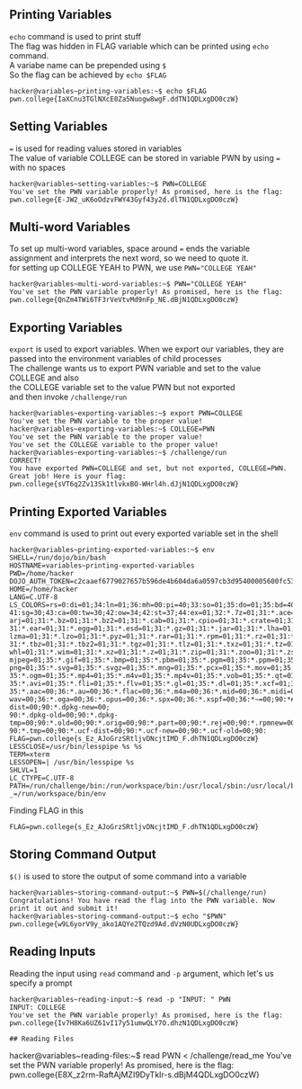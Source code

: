 ## Printing Variables
`echo` command is used to print stuff <br>
The flag was hidden in FLAG variable which can be printed using `echo` command. <br>
A variabe name can be prepended using `$` <br>
So the flag can be achieved by `echo $FLAG`
```
hacker@variables~printing-variables:~$ echo $FLAG
pwn.college{IaXCnu3TGlNXcE0Za5Nuogw8wgF.ddTN1QDLxgDO0czW}
```

## Setting Variables
`=` is used for reading values stored in variables <br>
The value of variable COLLEGE can be stored in variable PWN by using `=` with no spaces <br>
```
hacker@variables~setting-variables:~$ PWN=COLLEGE
You've set the PWN variable properly! As promised, here is the flag:
pwn.college{E-JW2_uK6oOdzvFWY43Gyf43y2d.dlTN1QDLxgDO0czW}
```

## Multi-word Variables
To set up multi-word variables, space around `=` ends the variable assignment and interprets the next word, so we need to quote it. <br>
for setting up COLLEGE YEAH to PWN, we use `PWN="COLLEGE YEAH"`
```
hacker@variables~multi-word-variables:~$ PWN="COLLEGE YEAH"
You've set the PWN variable properly! As promised, here is the flag:
pwn.college{QnZm4TWi6TF3rVeVtvMd9nFp_NE.dBjN1QDLxgDO0czW}
```

## Exporting Variables
`export` is used to export variables. When we export our variables, they are passed into the environment variables of child processes <br>
The challenge wants us to export PWN variable and set to the value COLLEGE and also <br>
the COLLEGE variable set to the value PWN but not exported <br>
and then invoke `/challenge/run`
```
hacker@variables~exporting-variables:~$ export PWN=COLLEGE
You've set the PWN variable to the proper value!
hacker@variables~exporting-variables:~$ COLLEGE=PWN
You've set the PWN variable to the proper value!
You've set the COLLEGE variable to the proper value!
hacker@variables~exporting-variables:~$ /challenge/run
CORRECT!
You have exported PWN=COLLEGE and set, but not exported, COLLEGE=PWN. 
Great job! Here is your flag:
pwn.college{sVT6q2Zv13Sk1tlvkxBO-WHrl4h.dJjN1QDLxgDO0czW}
```
## Printing Exported Variables
`env` command is used to print out every exported variable set in the shell
```
hacker@variables~printing-exported-variables:~$ env
SHELL=/run/dojo/bin/bash
HOSTNAME=variables~printing-exported-variables
PWD=/home/hacker
DOJO_AUTH_TOKEN=c2caaef6779027657b596de4b604da6a0597cb3d95400005600fc531e5383a44
HOME=/home/hacker
LANG=C.UTF-8
LS_COLORS=rs=0:di=01;34:ln=01;36:mh=00:pi=40;33:so=01;35:do=01;35:bd=40;33;01:cd=40;33;01:or=40;31;01:mi=00:su=37;
41:sg=30;43:ca=00:tw=30;42:ow=34;42:st=37;44:ex=01;32:*.7z=01;31:*.ace=01;31:*.alz=01;31:*.apk=01;31:*.arc=01;31:*.
arj=01;31:*.bz=01;31:*.bz2=01;31:*.cab=01;31:*.cpio=01;31:*.crate=01;31:*.deb=01;31:*.drpm=01;31:*.dwm=01;31:*.dz=01;
31:*.ear=01;31:*.egg=01;31:*.esd=01;31:*.gz=01;31:*.jar=01;31:*.lha=01;31:*.lrz=01;31:*.lz=01;31:*.lz4=01;31:*.lzh=01;31:*.
lzma=01;31:*.lzo=01;31:*.pyz=01;31:*.rar=01;31:*.rpm=01;31:*.rz=01;31:*.sar=01;31:*.swm=01;31:*.t7z=01;31:*.tar=01;31:*.taz=01;
31:*.tbz=01;31:*.tbz2=01;31:*.tgz=01;31:*.tlz=01;31:*.txz=01;31:*.tz=01;31:*.tzo=01;31:*.tzst=01;31:*.udeb=01;31:*.war=01;31:*.
whl=01;31:*.wim=01;31:*.xz=01;31:*.z=01;31:*.zip=01;31:*.zoo=01;31:*.zst=01;31:*.avif=01;35:*.jpg=01;35:*.jpeg=01;35:*.mjpg=01;35:*.
mjpeg=01;35:*.gif=01;35:*.bmp=01;35:*.pbm=01;35:*.pgm=01;35:*.ppm=01;35:*.tga=01;35:*.xbm=01;35:*.xpm=01;35:*.tif=01;35:*.tiff=01;35:*.
png=01;35:*.svg=01;35:*.svgz=01;35:*.mng=01;35:*.pcx=01;35:*.mov=01;35:*.mpg=01;35:*.mpeg=01;35:*.m2v=01;35:*.mkv=01;35:*.webm=01;35:*.webp=01;
35:*.ogm=01;35:*.mp4=01;35:*.m4v=01;35:*.mp4v=01;35:*.vob=01;35:*.qt=01;35:*.nuv=01;35:*.wmv=01;35:*.asf=01;35:*.rm=01;35:*.rmvb=01;35:*.flc=01;
35:*.avi=01;35:*.fli=01;35:*.flv=01;35:*.gl=01;35:*.dl=01;35:*.xcf=01;35:*.xwd=01;35:*.yuv=01;35:*.cgm=01;35:*.emf=01;35:*.ogv=01;35:*.ogx=01;
35:*.aac=00;36:*.au=00;36:*.flac=00;36:*.m4a=00;36:*.mid=00;36:*.midi=00;36:*.mka=00;36:*.mp3=00;36:*.mpc=00;36:*.ogg=00;36:*.ra=00;36:*.
wav=00;36:*.oga=00;36:*.opus=00;36:*.spx=00;36:*.xspf=00;36:*~=00;90:*#=00;90:*.bak=00;90:*.crdownload=00;90:*.dpkg-dist=00;90:*.dpkg-new=00;
90:*.dpkg-old=00;90:*.dpkg-tmp=00;90:*.old=00;90:*.orig=00;90:*.part=00;90:*.rej=00;90:*.rpmnew=00;90:*.rpmorig=00;90:*.rpmsave=00;90:*.swp=00;
90:*.tmp=00;90:*.ucf-dist=00;90:*.ucf-new=00;90:*.ucf-old=00;90:
FLAG=pwn.college{s_Ez_AJoGrzSRtljvDNcjtIMD_F.dhTN1QDLxgDO0czW}
LESSCLOSE=/usr/bin/lesspipe %s %s
TERM=xterm
LESSOPEN=| /usr/bin/lesspipe %s
SHLVL=1
LC_CTYPE=C.UTF-8
PATH=/run/challenge/bin:/run/workspace/bin:/usr/local/sbin:/usr/local/bin:/usr/sbin:/usr/bin:/sbin:/bin
_=/run/workspace/bin/env
```
Finding FLAG in this 
```
FLAG=pwn.college{s_Ez_AJoGrzSRtljvDNcjtIMD_F.dhTN1QDLxgDO0czW}
```

## Storing Command Output
`$()` is used to store the output of some command into a variable
```
hacker@variables~storing-command-output:~$ PWN=$(/challenge/run)
Congratulations! You have read the flag into the PWN variable. Now print it out and submit it!
hacker@variables~storing-command-output:~$ echo "$PWN"
pwn.college{w9L6yorV9y_ako1AQYe2TQzd9Ad.dVzN0UDLxgDO0czW}
```

## Reading Inputs
Reading the input using `read` command and `-p` argument, which let's us specify a prompt
```
hacker@variables~reading-input:~$ read -p "INPUT: " PWN
INPUT: COLLEGE
You've set the PWN variable properly! As promised, here is the flag:
pwn.college{Iv7H8Ka6UZ61vI17y51umwQLY7O.dhzN1QDLxgDO0czW}

## Reading Files
```
hacker@variables~reading-files:~$ read PWN < /challenge/read_me
You've set the PWN variable properly! As promised, here is the flag:
pwn.college{E8X_z2rm-RaftAjMZI9DyTkIr-s.dBjM4QDLxgDO0czW}
```




